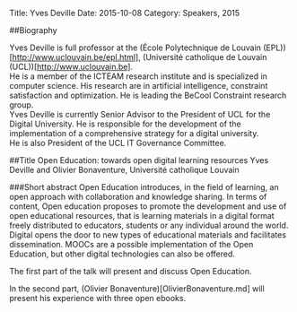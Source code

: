 Title: Yves Deville
Date: 2015-10-08
Category: Speakers, 2015

##Biography

Yves Deville is full professor at the (École Polytechnique 
de Louvain (EPL))[http://www.uclouvain.be/epl.html],
(Université catholique de Louvain (UCL))[http://www.uclouvain.be].  
He is a member of the ICTEAM research institute and is 
specialized in computer science.  His research are in artificial 
intelligence, constraint satisfaction and optimization. He is 
leading the BeCool Constraint research group.  
Yves Deville is currently Senior Advisor to the President of 
UCL for the Digital University.  He is responsible for the development 
of the implementation of a comprehensive strategy for a digital university.  
He is also President of the UCL IT Governance Committee.

##Title
Open Education:  towards open digital learning resources
Yves Deville and Olivier Bonaventure, Université catholique Louvain

###Short abstract
Open Education introduces, in the field of learning, an open approach 
with collaboration and knowledge sharing.  In terms of content, 
Open education proposes to promote the development and use of 
open educational resources, that is learning materials in a digital 
format freely distributed to educators, students or any individual 
around the world. Digital opens the door to new types of educational 
materials and facilitates dissemination. MOOCs are a possible 
implementation of the Open Education, but other digital technologies 
can also be offered.

The first part of the talk will present and discuss Open Education.

In the second part,  (Olivier Bonaventure)[OlivierBonaventure.md] will present his experience 
with three open ebooks.  

